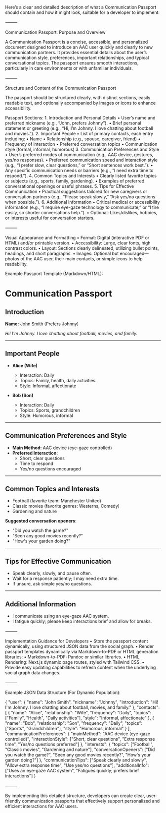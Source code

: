 Here’s a clear and detailed description of what a Communication Passport should contain and how it might look, suitable for a developer to implement:

⸻

Communication Passport: Purpose and Overview

A Communication Passport is a concise, accessible, and personalized document designed to introduce an AAC user quickly and clearly to new communication partners. It provides essential details about the user’s communication style, preferences, important relationships, and typical conversational topics. The passport ensures smooth interactions, particularly in care environments or with unfamiliar individuals.

⸻

Structure and Content of the Communication Passport

The passport should be structured clearly, with distinct sections, easily readable text, and optionally accompanied by images or icons to enhance accessibility.

Passport Sections:
	1.	Introduction and Personal Details
	•	User’s name and preferred nickname (e.g., “John, prefers Johnny”).
	•	Brief personal statement or greeting (e.g., “Hi, I’m Johnny. I love chatting about football and movies.”).
	2.	Important People
	•	List of primary contacts, each entry including:
	•	Name
	•	Relationship (e.g., spouse, caregiver, friend)
	•	Frequency of interaction
	•	Preferred conversation topics
	•	Communication style (formal, informal, humorous)
	3.	Communication Preferences and Style
	•	User’s preferred modes of communication (e.g., AAC device, gestures, yes/no responses).
	•	Preferred communication speed and interaction style (e.g., “I prefer slow, clear questions,” or “Short sentences work best.”).
	•	Any specific communication needs or barriers (e.g., “I need extra time to respond.”).
	4.	Common Topics and Interests
	•	Clearly listed favorite topics or subjects (e.g., sports, family, gardening).
	•	Examples of preferred conversational openings or useful phrases.
	5.	Tips for Effective Communication
	•	Practical suggestions tailored for new caregivers or conversation partners (e.g., “Please speak slowly,” “Ask yes/no questions when possible.”).
	6.	Additional Information
	•	Critical medical or accessibility information (e.g., “I require eye-gaze technology to communicate,” or “I tire easily, so shorter conversations help.”).
	•	Optional: Likes/dislikes, hobbies, or interests useful for conversation starters.

⸻

Visual Appearance and Formatting
	•	Format: Digital (interactive PDF or HTML) and/or printable version.
	•	Accessibility: Large, clear fonts, high contrast colors.
	•	Layout: Sections clearly delineated, utilizing bullet points, headings, and short paragraphs.
	•	Images: Optional but encouraged—photos of the AAC user, their main contacts, or simple icons to help readability.

Example Passport Template (Markdown/HTML):

# Communication Passport

## Introduction
**Name:** John Smith (Prefers Johnny)

*Hi! I'm Johnny. I love chatting about football, movies, and family.*

---

## Important People

- **Alice (Wife)**  
  - Interaction: Daily  
  - Topics: Family, health, daily activities  
  - Style: Informal, affectionate

- **Bob (Son)**  
  - Interaction: Daily  
  - Topics: Sports, grandchildren  
  - Style: Humorous, informal

---

## Communication Preferences and Style

- **Main Method:** AAC device (eye-gaze controlled)
- **Preferred Interaction:**  
  - Short, clear questions  
  - Time to respond  
  - Yes/no questions encouraged

---

## Common Topics and Interests

- Football (favorite team: Manchester United)
- Classic movies (favorite genres: Westerns, Comedy)
- Gardening and nature

**Suggested conversation openers:**
- "Did you watch the game?"
- "Seen any good movies recently?"
- "How's your garden doing?"

---

## Tips for Effective Communication

- Speak clearly, slowly, and pause often.
- Wait for a response patiently; I may need extra time.
- If unsure, ask simple yes/no questions.

---

## Additional Information

- I communicate using an eye-gaze AAC system.  
- I fatigue quickly; please keep interactions brief and allow for breaks.



⸻

Implementation Guidance for Developers
	•	Store the passport content dynamically, using structured JSON data from the social graph.
	•	Render passport templates dynamically via Markdown-to-PDF or HTML generation libraries:
	•	Markdown-to-PDF: Pandoc or similar libraries.
	•	HTML Rendering: Next.js dynamic page routes, styled with Tailwind CSS.
	•	Provide easy updating capabilities to refresh content when the underlying social graph data changes.

⸻

Example JSON Data Structure (For Dynamic Population):

{
  "user": {
    "name": "John Smith",
    "nickname": "Johnny",
    "introduction": "Hi! I'm Johnny. I love chatting about football, movies, and family."
  },
  "contacts": [
    {
      "name": "Alice",
      "relationship": "Wife",
      "frequency": "Daily",
      "topics": ["Family", "Health", "Daily activities"],
      "style": "Informal, affectionate"
    },
    {
      "name": "Bob",
      "relationship": "Son",
      "frequency": "Daily",
      "topics": ["Sports", "Grandchildren"],
      "style": "Humorous, informal"
    }
  ],
  "communicationPreferences": {
    "mainMethod": "AAC device (eye-gaze controlled)",
    "interactionStyle": ["Short, clear questions", "Extra response time", "Yes/no questions preferred"]
  },
  "interests": {
    "topics": ["Football", "Classic movies", "Gardening and nature"],
    "conversationOpeners": ["Did you watch the game?", "Seen any good movies recently?", "How's your garden doing?"]
  },
  "communicationTips": ["Speak clearly and slowly", "Allow extra response time", "Use yes/no questions"],
  "additionalInfo": ["Uses an eye-gaze AAC system", "Fatigues quickly; prefers brief interactions"]
}



⸻

By implementing this detailed structure, developers can create clear, user-friendly communication passports that effectively support personalized and efficient interactions for AAC users.